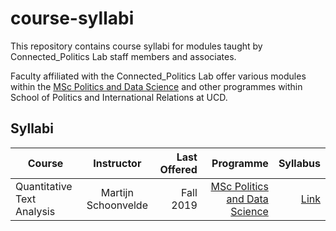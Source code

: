 # course-syllabi
This repository contains course syllabi for modules taught by Connected_Politics Lab staff members and associates.

Faculty affiliated with the Connected_Politics Lab offer various modules within the [MSc Politics and Data Science](https://www.ucd.ie/connected_politics/studywithus/) and other programmes within School of Politics and International Relations at UCD. 


## Syllabi

| Course        | Instructor      | Last Offered  | Programme | Syllabus |
| ------------- |:-------------:|  -------------:|  -------------:|  -------------:|
| Quantitative Text Analysis  | Martijn Schoonvelde | Fall 2019  | [MSc Politics and Data Science](https://www.ucd.ie/connected_politics/studywithus/)  | [Link](Syllabi/Syllabus_QTA.pdf) |

